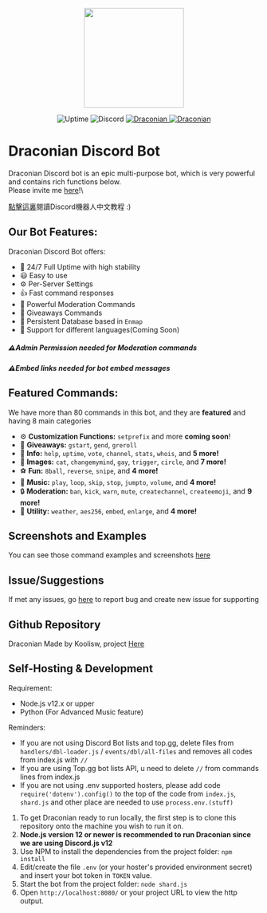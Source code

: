 <p align="center">
    <img src="https://cdn.koolisw.tk/file/kooliswCDN/F996F49F-5771-452D-9FA4-2E6713D2E138.png" height="200">
</p>
<p align="center">
<img src="https://img.shields.io/uptimerobot/ratio/m787007739-f881254df38f1a06bbd53346?style=flat-square"
            alt="Uptime">
    <img alt="Discord" src="https://img.shields.io/discord/687219262406131714?label=Discord">
    <a href="https://top.gg/bot/711937599975063584">
    <img src="https://top.gg/api/widget/status/711937599975063584.svg" alt="Draconian" />
</a>
    <a href="https://top.gg/bot/711937599975063584">
    <img src="https://top.gg/api/widget/servers/711937599975063584.svg" alt="Draconian" />
</a>
    </p>

# Draconian Discord Bot

Draconian Discord bot is an epic multi-purpose bot, which is very powerful and contains rich functions below.\
Please invite me [here](https://discord.com/api/oauth2/authorize?client_id=711937599975063584&permissions=8&scope=bot)!\

[點擊這裏](https://github.com/RealKoolisw/DraconianJSBot/blob/main/assets/README-cn.md)閱讀Discord機器人中文教程 :)
## Our Bot Features:
Draconian Discord Bot offers:
* :battery: 24/7 Full Uptime with high stability
* :smiley: Easy to use
* ⚙ Per-Server Settings
* :+1: Fast command responses
* :cop: Powerful Moderation Commands
* :tada: Giveaways Commands
* :file_folder: Persistent Database based in `Enmap`
* :rocket: Support for different languages(Coming Soon)

##### ⚠Admin Permission needed for Moderation commands
##### ⚠Embed links needed for bot embed messages

## Featured Commands:
We have more than 80 commands in this bot, and they are **featured** and having 8 main categories
* ⚙ **Customization Functions:** `setprefix` and more **coming soon**!
* :gift: **Giveaways:** `gstart`, `gend`, `greroll`
* :file_folder: **Info:** `help`, `uptime`, `vote`, `channel`, `stats`, `whois`, and **5 more!**
* :stars: **Images:** `cat`, `changemymind`, `gay`, `trigger`, `circle`, and **7 more!**
* :soccer: **Fun:** `8ball`, `reverse`, `snipe`, and **4 more!**
* :musical_note: **Music:** `play`, `loop`, `skip`, `stop`, `jumpto`, `volume`, and **4 more!**
* :lock: **Moderation:** `ban`, `kick`, `warn`, `mute`, `createchannel`, `createemoji`, and **9 more!**
* :electric_plug: **Utility:** `weather`, `aes256`, `embed`, `enlarge`, and **4 more!**

## Screenshots and Examples
You can see those command examples and screenshots [here](https://github.com/RealKoolisw/DraconianJSBot/tree/main/assets)

## Issue/Suggestions
If met any issues, go [here](https://github.com/RealKoolisw/Draconian/issues) to report bug and create new issue for supporting

## Github Repository
Draconian Made by Koolisw, project [Here](https://github.com/RealKoolisw/Draconian)

## Self-Hosting & Development
Requirement:
- Node.js v12.x or upper
- Python (For Advanced Music feature)

Reminders:
- If you are not using Discord Bot lists and top.gg, delete files from `handlers/dbl-loader.js` / `events/dbl/all-files` and removes all codes from index.js with `//`
- If you are using Top.gg bot lists API, u need to delete `//` from commands lines from index.js
- If you are not using .env supported hosters, please add code `require('dotenv').config()` to the top of the code from `index.js`, `shard.js` and other place are needed to use `process.env.(stuff)`

1. To get Draconian ready to run locally, the first step is to clone this repository onto the machine you wish to run it on.
2. **Node.js version 12 or newer is recommended to run Draconian since we are using Discord.js v12**
3. Use NPM to install the dependencies from the project folder: `npm install`
4. Edit/create the file `.env` (or your hoster's provided environment secret) and insert your bot token in `TOKEN` value.
5. Start the bot from the project folder: `node shard.js`
6. Open `http://localhost:8080/` or your project URL to view the http output.
